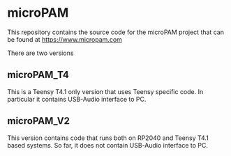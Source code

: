 # microPAM
 
 This repository contains the source code for the microPAM project that can be found at https://www.micropam.com 
 
 There are two versions
## microPAM_T4
This is a Teensy T4.1 only version that uses Teensy specific code. In particular it contains USB-Audio interface to PC.
## microPAM_V2
This version contains code that runs both on RP2040 and Teensy T4.1 based systems. So far, it does not contain USB-Audio interface to PC.
